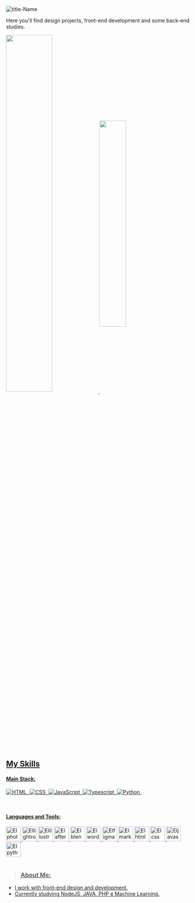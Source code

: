 
<img src="https://i.ibb.co/PZWg6QV/title-Name.jpg" alt="title-Name" border="0">

Here you'll find design projects, front-end development and some back-end studies.

<div>
  <a href="https://github.com/Eduardoiago">
  <img width=50% align="center" src="https://github-readme-stats.vercel.app/api?username=Eduardoiago&show_icons=true&theme=dark&include_all_commits=true&count_private=true"/> 
  <img width=38% align="center" src="https://github-readme-stats.vercel.app/api/top-langs/?username=Eduardoiago&layout=compact&langs_count=16&theme=dark"/>
</div>

## My Skills

#### Main Stack:

![HTML](https://img.shields.io/badge/HTML5-E34F26?style=for-the-badge&logo=html5&logoColor=white)&nbsp;
![CSS](https://img.shields.io/badge/CSS3-1572B6?style=for-the-badge&logo=css3&logoColor=white)&nbsp;
![JavaScript](https://img.shields.io/badge/JavaScript-F7DF1E?style=for-the-badge&logo=javascript&logoColor=black)&nbsp;
![Typescript](https://img.shields.io/badge/TypeScript-007ACC?style=for-the-badge&logo=typescript&logoColor=white)&nbsp;
![Python](https://img.shields.io/badge/Python-14354C?style=for-the-badge&logo=python&logoColor=white)&nbsp;


<div style="display: inline_block"><br>
  
#### Languages and Tools:

  <img aling="center" alt="EIphotoshop" height="40" width="40" src="https://cdn.jsdelivr.net/gh/devicons/devicon@latest/icons/photoshop/photoshop-original.svg" />
  <img aling="center" alt="EIlightroom" height="40" width="40" src="https://upload.wikimedia.org/wikipedia/commons/b/b6/Adobe_Photoshop_Lightroom_CC_logo.svg" />
  <img aling="center" alt="EIillustrator" height="40" width="40" src="https://upload.wikimedia.org/wikipedia/commons/f/fb/Adobe_Illustrator_CC_icon.svg" />
  <img aling="center" alt="EIaftereffects" height="40" width="40" src="https://cdn.jsdelivr.net/gh/devicons/devicon@latest/icons/aftereffects/aftereffects-original.svg" />
  <img aling="center" alt="EIblender" height="40" width="40" src="https://cdn.icon-icons.com/icons2/3053/PNG/512/blender_alt_macos_bigsur_icon_189483.png" />
  <img aling="center" alt="EIwordpress" height="40" width="40" src="https://www.svgrepo.com/show/217790/wordpress.svg" />
  <img aling="center" alt="EIfigma" height="40" width="40" src="https://cdn.jsdelivr.net/gh/devicons/devicon@latest/icons/figma/figma-original.svg" />
  <img aling="center" alt="EImarkdown" height="40" width="40" src="https://extensions.typo3.org/typo3temp/assets/tx_terfe2/images/markdown_parser_1.0.2.svg" />
  <img aling="center" alt="EIhtml" height="40" width="40" src="https://cdn.jsdelivr.net/gh/devicons/devicon@latest/icons/html5/html5-original.svg" /> 
  <img aling="center" alt="EIcss" height="40" width="40" src="https://cdn.jsdelivr.net/gh/devicons/devicon@latest/icons/css3/css3-original.svg" /> 
  <img aling="center" alt="EIjavascript" height="40" width="40" src="https://cdn.jsdelivr.net/gh/devicons/devicon@latest/icons/javascript/javascript-original.svg" /> 
  <img aling="center" alt="EIpython" height="40" width="40" src="https://cdn.jsdelivr.net/gh/devicons/devicon@latest/icons/python/python-original.svg" /> 
</div>

#

> <h3>About Me:</h3>
- I work with front-end design and development.
- Currently studying NodeJS, JAVA, PHP e Machine Learning.
    

